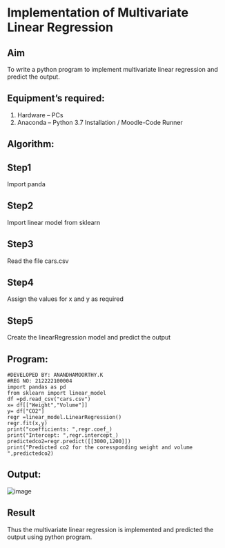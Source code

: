 # Implementation of Multivariate Linear Regression
## Aim
To write a python program to implement multivariate linear regression and predict the output.
## Equipment’s required:
1.	Hardware – PCs
2.	Anaconda – Python 3.7 Installation / Moodle-Code Runner
## Algorithm:
## Step1
Import panda
## Step2
Import linear model from sklearn
## Step3
Read the file cars.csv
## Step4
Assign the values for x and y as required
## Step5
Create the linearRegression model and predict the output

## Program:
```
#DEVELOPED BY: ANANDHAMOORTHY.K
#REG NO: 212222100004
import pandas as pd
from sklearn import linear_model
df =pd.read_csv("cars.csv")
x= df[["Weight","Volume"]]
y= df["CO2"]
regr =linear_model.LinearRegression()
regr.fit(x,y)
print("coefficients: ",regr.coef_)
print("Intercept: ",regr.intercept_)
predictedco2=regr.predict([[3000,1200]])
print("Predicted co2 for the coressponding weight and volume ",predictedco2)
```
## Output:
![image](https://github.com/AnandhamoorthyKarthikeyan/Multivariate-Linear-Regression/assets/119475998/8e5ff860-caad-4e43-8963-30a8bf2957d2)
## Result
Thus the multivariate linear regression is implemented and predicted the output using python program.

